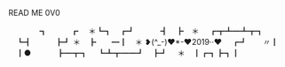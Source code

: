 READ ME 0V0

　　　　┓　　　┏
　＊┗┓　┏┛
　　　┫　┣　＊
　┏┳┻━┻┳┓
　┗┫　　　┣┛
＊　┣　　━┃　＊              ❥(^_-)❤*-❤2019··❤
　┏┛　　〃┃                      
　┃●　　 　┣━┳┓
　┗┻┳━━┛　┣┛
　＊　┃┏┓┣┓┃          